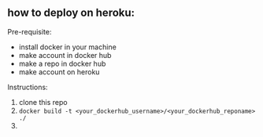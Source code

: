 ## how to deploy on heroku:

Pre-requisite:
- install docker in your machine
- make account in docker hub
- make a repo in docker hub
- make account on heroku

Instructions:
1. clone this repo
2. `docker build -t <your_dockerhub_username>/<your_dockerhub_reponame> ./`
3. 